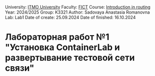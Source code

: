 
University: [ITMO University](https://itmo.ru/ru/)
Faculty: [FICT](https://fict.itmo.ru)
Course: [Introduction in routing](https://github.com/itmo-ict-faculty/introduction-in-routing)
Year: 2024/2025
Group: K3321
Author: Sadovaya Anastasia Romanovna
Lab: Lab1
Date of create: 25.09.2024
Date of finished: 16.10.2024

# Лабораторная работ №1 "Установка ContainerLab и развертывание тестовой сети связи"